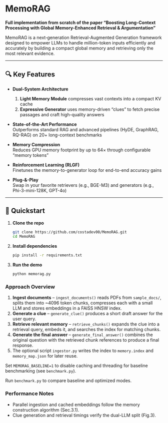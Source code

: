 # MemoRAG

**Full implementation from scratch of the paper “Boosting Long-Context Processing with Global Memory-Enhanced Retrieval & Argumentation”**

MemoRAG is a next‐generation Retrieval-Augmented Generation framework designed to empower LLMs to handle million-token inputs efficiently and accurately by building a compact global memory and retrieving only the most relevant evidence.

---

## 🔍 Key Features

- **Dual-System Architecture**  
  1. **Light Memory Module** compresses vast contexts into a compact KV cache  
  2. **Expressive Generator** uses memory-driven “clues” to fetch precise passages and craft high-quality answers  

- **State-of-the-Art Performance**  
  Outperforms standard RAG and advanced pipelines (HyDE, GraphRAG, RQ-RAG) on 20+ long-context benchmarks  

- **Memory Compression**  
  Reduces GPU memory footprint by up to 64× through configurable “memory tokens”  

- **Reinforcement Learning (RLGF)**  
  Finetunes the memory-to-generator loop for end-to-end accuracy gains  

- **Plug-&-Play**  
  Swap in your favorite retrievers (e.g., BGE-M3) and generators (e.g., Phi-3-mini-128K, GPT-4o)  

---

## 🚀 Quickstart

1. **Clone the repo**  
   ```bash
   git clone https://github.com/costadev00/MemoRAG.git
   cd MemoRAG
   ```

2. **Install dependencies**
   ```bash
   pip install -r requirements.txt
   ```

3. **Run the demo**
   ```bash
   python memorag.py
   ```

### Approach Overview

1. **Ingest documents** – `ingest_documents()` reads PDFs from `sample_docs/`, splits them into ~4096 token chunks, compresses each with a small LLM and stores embeddings in a FAISS HNSW index.
2. **Generate a clue** – `generate_clue()` produces a short draft answer for the user query.
3. **Retrieve relevant memory** – `retrieve_chunks()` expands the clue into a retrieval query, embeds it, and searches the index for matching chunks.
4. **Generate the final answer** – `generate_final_answer()` combines the original question with the retrieved chunk references to produce a final response.
5. The optional script `ingestor.py` writes the index to `memory.index` and `memory_map.json` for later reuse.

Set `MEMORAG_BASELINE=1` to disable caching and threading for baseline benchmarking (see `benchmark.py`).


Run `benchmark.py` to compare baseline and optimized modes.

### Performance Notes

- Parallel ingestion and cached embeddings follow the memory construction algorithm (Sec.3.1).
- Clue generation and retrieval timings verify the dual-LLM split (Fig.3).

